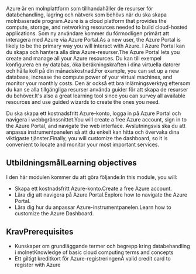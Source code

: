 <span data-ttu-id="78f8e-101">Azure är en molnplattform som tillhandahåller de resurser för databehandling, lagring och nätverk som behövs när du ska skapa molnbaserade program.</span><span class="sxs-lookup"><span data-stu-id="78f8e-101">Azure is a cloud platform that provides the compute, storage, and networking resources needed to build cloud-hosted applications.</span></span> <span data-ttu-id="78f8e-102">Som ny användare kommer du förmodligen primärt att interagera med Azure via Azure Portal.</span><span class="sxs-lookup"><span data-stu-id="78f8e-102">As a new user, the Azure Portal is likely to be the primary way you will interact with Azure.</span></span> <span data-ttu-id="78f8e-103">I Azure Portal kan du skapa och hantera alla dina Azure-resurser.</span><span class="sxs-lookup"><span data-stu-id="78f8e-103">The Azure Portal lets you create and manage all your Azure resources.</span></span> <span data-ttu-id="78f8e-104">Du kan till exempel konfigurera en ny databas, öka beräkningskraften i dina virtuella datorer och hålla koll på din månadskostnad.</span><span class="sxs-lookup"><span data-stu-id="78f8e-104">For example, you can set up a new database, increase the compute power of your virtual machines, and monitor your monthly costs.</span></span> <span data-ttu-id="78f8e-105">Den är också ett bra inlärningsverktyg eftersom du kan se alla tillgängliga resurser använda guider för att skapa de resurser du behöver.</span><span class="sxs-lookup"><span data-stu-id="78f8e-105">It's also a great learning tool since you can survey all available resources and use guided wizards to create the ones you need.</span></span>

<span data-ttu-id="78f8e-106">Du ska skapa ett kostnadsfritt Azure-konto, logga in på Azure Portal och navigera i webbgränssnittet.</span><span class="sxs-lookup"><span data-stu-id="78f8e-106">You will create a free Azure account, sign in to the Azure Portal, and navigate the web interface.</span></span> <span data-ttu-id="78f8e-107">Avslutningsvis ska du att anpassa instrumentpanelen så att du enkelt kan hitta och övervaka dina viktigaste tjänster.</span><span class="sxs-lookup"><span data-stu-id="78f8e-107">Finally, you will customize the dashboard, so it is convenient to locate and monitor your most important services.</span></span>

## <a name="learning-objectives"></a><span data-ttu-id="78f8e-108">Utbildningsmål</span><span class="sxs-lookup"><span data-stu-id="78f8e-108">Learning objectives</span></span>
<span data-ttu-id="78f8e-109">I den här modulen kommer du att göra följande:</span><span class="sxs-lookup"><span data-stu-id="78f8e-109">In this module, you will:</span></span>

- <span data-ttu-id="78f8e-110">Skapa ett kostnadsfritt Azure-konto.</span><span class="sxs-lookup"><span data-stu-id="78f8e-110">Create a free Azure account.</span></span>
- <span data-ttu-id="78f8e-111">Lära dig att navigera på Azure Portal.</span><span class="sxs-lookup"><span data-stu-id="78f8e-111">Explore how to navigate the Azure Portal.</span></span>
- <span data-ttu-id="78f8e-112">Lära dig hur du anpassar Azure-instrumentpanelen.</span><span class="sxs-lookup"><span data-stu-id="78f8e-112">Learn how to customize the Azure Dashboard.</span></span>

## <a name="prerequisites"></a><span data-ttu-id="78f8e-113">Krav</span><span class="sxs-lookup"><span data-stu-id="78f8e-113">Prerequisites</span></span>

- <span data-ttu-id="78f8e-114">Kunskaper om grundläggande termer och begrepp kring databehandling i molnet</span><span class="sxs-lookup"><span data-stu-id="78f8e-114">Knowledge of basic cloud computing terms and concepts</span></span>
- <span data-ttu-id="78f8e-115">Ett giltigt kreditkort för Azure-registreringen</span><span class="sxs-lookup"><span data-stu-id="78f8e-115">A valid credit card to register with Azure</span></span>